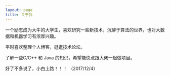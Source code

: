 ```yaml
---
layout: page
title: 关于我 
---
```


一个励志成为大牛的大学生，喜欢研究一些新技术，沉醉于算法的世界，也对大数据和机器学习有浓厚兴趣。
<p>
平时喜欢整理个人博客，逛逛技术论坛。
<p>
了解一些C/C++ 和 Java 的知识，希望能快点跟大佬一起做项目。


<p>
好了不多说了，小白上路！！！
				（2017/12/4）

<p> 

<p> 

<p> 



